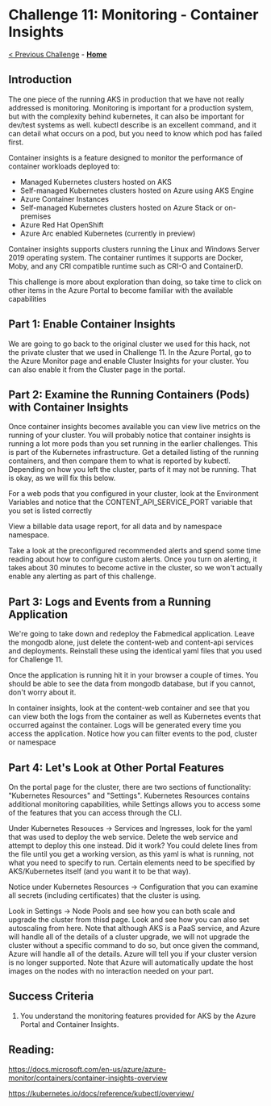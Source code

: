 # Challenge 11: Monitoring - Container Insights

[< Previous Challenge](./11-privateaks.md) - **[Home](../README.md)** 

## Introduction

The one piece of the running AKS in production that we have not really addressed is monitoring.  Monitoring is important for a production system, but with the complexity behind kubernetes, it can also be important for dev/test systems as well.  kubectl describe is an excellent command, and it can detail what occurs on a pod, but you need to know which pod has failed first.

Container insights is a feature designed to monitor the performance of container workloads deployed to:

- Managed Kubernetes clusters hosted on AKS
- Self-managed Kubernetes clusters hosted on Azure using AKS Engine
- Azure Container Instances
- Self-managed Kubernetes clusters hosted on Azure Stack or on-premises
- Azure Red Hat OpenShift
- Azure Arc enabled Kubernetes (currently in preview)

Container insights supports clusters running the Linux and Windows Server 2019 operating system. The container runtimes it supports are Docker, Moby, and any CRI compatible runtime such as CRI-O and ContainerD.

This challenge is more about exploration than doing, so take time to click on other items in the Azure Portal to become familiar with the available capabilities

## Part 1: Enable Container Insights

We are going to go back to the original cluster we used for this hack, not the private cluster that we used in Challenge 11.  In the Azure Portal, go to the Azure Monitor page and enable Cluster Insights for your cluster.  You can also enable it from the Cluster page in the portal.

## Part 2:  Examine the Running Containers (Pods) with Container Insights

Once container insights becomes available you can view live metrics on the running of your cluster.  You will probably notice that container insights is running a lot more pods than you set running in the earlier challenges.  This is part of the Kubernetes infrastructure.  Get a detailed listing of the running containers, and then compare them to what is reported by kubectl.  Depending on how you left the cluster, parts of it may not be running.  That is okay, as we will fix this below.

For a web pods that you configured in your cluster, look at the Environment Variables and notice that the CONTENT_API_SERVICE_PORT variable that you set is listed correctly

View a billable data usage report, for all data and by namespace namespace.

Take a look at the preconfigured recommended alerts and spend some time reading about how to configure custom alerts.  Once you turn on alerting, it takes about 30 minutes to become active in the cluster, so we won't actually enable any alerting as part of this challenge.

## Part 3: Logs and Events from a Running Application

We're going to take down and redeploy the Fabmedical application.  Leave the mongodb alone, just delete the content-web and content-api services and deployments.  Reinstall these using the identical yaml files that you used for Challenge 11.

Once the application is running hit it in your browser a couple of times.  You should be able to see the data from mongodb database, but if you cannot, don't worry about it.

In container insights, look at the content-web container and see that you can view both the logs from the container as well as Kubernetes events that occurred against the container.  Logs will be generated every time you access the application.  Notice how you can filter events to the pod, cluster or namespace

## Part 4: Let's Look at Other Portal Features

On the portal page for the cluster, there are two sections of functionality: "Kubernetes Resources" and "Settings".  Kubernetes Resources contains additional monitoring capabilities, while Settings allows you to access some of the features that you can access through the CLI.

Under Kubernetes Resouces -> Services and Ingresses, look for the yaml that was used to deploy the web service.  Delete the web service and attempt to deploy this one instead.  Did it work?  You could delete lines from the file until you get a working version, as this yaml is what is running, not what you need to specify to run.  Certain elements need to be specified by AKS/Kubernetes itself (and you want it to be that way).

Notice under Kubernetes Resources -> Configuration that you can examine all secrets (including certificates) that the cluster is using.

Look in Settings -> Node Pools and see how you can both scale and upgrade the cluster from thisd page.  Look and see how you can also set autoscaling from here.  Note that although AKS is a PaaS service, and Azure will handle all of the details of a cluster upgrade, we will not upgrade the cluster without a specific command to do so, but once given the command, Azure will handle all of the details.  Azure will tell you if your cluster version is no longer supported.  Note that Azure will automatically update the host images on the nodes with no interaction needed on your part.

## Success Criteria
1. You understand the monitoring features provided for AKS by the Azure Portal and Container Insights.


## Reading:
https://docs.microsoft.com/en-us/azure/azure-monitor/containers/container-insights-overview

https://kubernetes.io/docs/reference/kubectl/overview/
